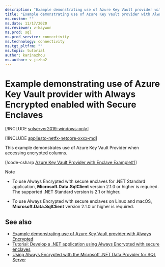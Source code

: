 ```yaml
---
description: "Example demonstrating use of Azure Key Vault provider with Always Encrypted enabled with Secure Enclaves"
title: "Example demonstrating use of Azure Key Vault provider with Always Encrypted enabled with Secure Enclaves | Microsoft Docs"
ms.custom: ""
ms.date: 11/17/2020
ms.reviewer: v-kaywon
ms.prod: sql
ms.prod_service: connectivity
ms.technology: connectivity
ms.tgt_pltfrm: ""
ms.topic: tutorial
author: karinazhou
ms.author: v-jizho2
---
```


# Example demonstrating use of Azure Key Vault provider with Always Encrypted enabled with Secure Enclaves

[!INCLUDE [sqlserver2019-windows-only](../../../includes/applies-to-version/sqlserver2019-windows-only.md)]

[!INCLUDE [appliesto-netfx-netcore-xxxx-md](../../../includes/appliesto-netfx-netcore-netst-md.md)]

This example demonstrates use of Azure Key Vault Provider when accessing encrypted columns.

[!code-csharp [Azure Key Vault Provider with Enclave Example#1](~/../sqlclient/doc/samples/AzureKeyVaultProviderWithEnclaveProviderExample.cs#1)]

> [!NOTE]
> - To use Always Encrypted with secure enclaves for .NET Standard application, **Microsoft.Data.SqlClient** version 2.1.0 or higher is required. The supported .NET Standard version is 2.1 or higher. 
>
> - To use Always Encrypted with secure enclaves on Linux and macOS, **Microsoft.Data.SqlClient** version 2.1.0 or higher is required.

## See also

- [Example demonstrating use of Azure Key Vault provider with Always Encrypted](azure-key-vault-example.md)
- [Tutorial: Develop a .NET application using Always Encrypted with secure enclaves](tutorial-always-encrypted-enclaves-develop-net-apps.md)
- [Using Always Encrypted with the Microsoft .NET Data Provider for SQL Server](sqlclient-support-always-encrypted.md)
